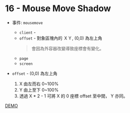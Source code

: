 # 16 - Mouse Move Shadow

- 事件: `mousemove`
    - `client` - 
    - `offset` - 對象區塊內的 ＸＹ, (0,0) 為左上角
        > 會因為外容器改變導致座標會有變化。
    - `page`
    - `screen`

- `offset` - (0,0) 為左上角
  1. X 由左而右 0~100%
  1. Y 由上至下 0~100%
  1. 透過 X * 2 - 1 可將 X 的 0 座標 offset 至中間， Y 亦同。

[DEMO](https://gn00678465.github.io/JavaScript_30_exercise/16%20-%20Mouse%20Move%20Shadow/index-EXERCISE.html)